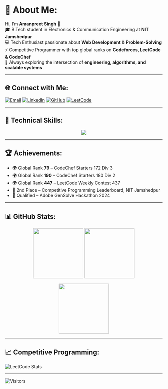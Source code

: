 # 💫 About Me:
Hi, I’m **Amanpreet Singh** 👋  
🎓 B.Tech student in Electronics & Communication Engineering at **NIT Jamshedpur**  
💻 Tech Enthusiast passionate about **Web Development** & **Problem-Solving**  
⚡ Competitive Programmer with top global ranks on **Codeforces, LeetCode & CodeChef**  
🚀 Always exploring the intersection of **engineering, algorithms, and scalable systems**  

---

## 🌐 Connect with Me:
[![Email](https://img.shields.io/badge/Email-D14836?logo=gmail&logoColor=white)](mailto:as920139.amanpreetsingh@gmail.com)
[![LinkedIn](https://img.shields.io/badge/LinkedIn-0077B5?logo=linkedin&logoColor=white)](https://www.linkedin.com/in/amanpreet-singh-a40413223/)
[![GitHub](https://img.shields.io/badge/GitHub-171515?logo=github&logoColor=white)](https://github.com/Aman24114)
[![LeetCode](https://img.shields.io/badge/LeetCode-FFA116?logo=leetcode&logoColor=white)](https://leetcode.com/Amanpreet_24/)

---

## 💼 Technical Skills:
<p align="center">
  <a href="https://skillicons.dev">
    <img src="https://skillicons.dev/icons?i=c,cpp,java,py,js,ts,react,next,nodejs,express,postgres,mongodb,mysql,firebase,appwrite,git,github,docker,postman,vscode" />
  </a>
</p>

---

## 🏆 Achievements:
- 🌍 Global Rank **79** – CodeChef Starters 172 Div 3  
- 🌍 Global Rank **190** – CodeChef Starters 180 Div 2  
- 🌍 Global Rank **447** – LeetCode Weekly Contest 437  
- 🥈 2nd Place – Competitive Programming Leaderboard, NIT Jamshedpur  
- 🎯 Qualified – Adobe GenSolve Hackathon 2024  

---

## 📊 GitHub Stats:
<p align="center">
  <img src="https://github-readme-stats.vercel.app/api?username=Aman24114&theme=dark&hide_border=false&include_all_commits=true&count_private=true" height="160px"/>
  <img src="https://nirzak-streak-stats.vercel.app/?user=Aman24114&theme=dark&hide_border=false" height="160px"/>
</p>

<p align="center">
  <img src="https://github-readme-stats.vercel.app/api/top-langs/?username=Aman24114&theme=dark&hide_border=false&layout=compact" height="160px"/>
</p>

---

## 📈 Competitive Programming:
![LeetCode Stats](https://leetcard.jacoblin.cool/Amanpreet_24?theme=dark&font=Poppins&ext=heatmap)

---

![Visitors](https://moe-counter.glitch.me/get/@Aman24114?theme=rule34)  
